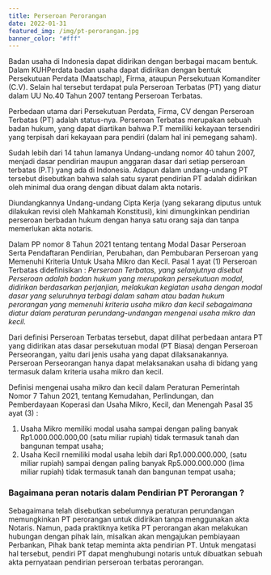 ```yaml
---
title: Perseroan Perorangan
date: 2022-01-31
featured_img: /img/pt-perorangan.jpg
banner_color: "#fff"
---
```


Badan usaha di Indonesia dapat didirikan dengan berbagai macam bentuk. Dalam KUHPerdata badan usaha dapat didirikan dengan bentuk Persekutuan Perdata (Maatschap), Firma, ataupun Persekutuan Komanditer (C.V). Selain hal tersebut terdapat pula Perseroan Terbatas (PT) yang diatur dalam UU No.40 Tahun 2007 tentang Perseroan Terbatas.

Perbedaan utama dari Persekutuan Perdata, Firma, CV dengan Perseroan Terbatas (PT) adalah status-nya. Perseroan Terbatas merupakan sebuah badan hukum, yang dapat diartikan bahwa P.T memiliki kekayaan tersendiri yang terpisah dari kekayaan para pendiri (dalam hal ini pemegang saham).

Sudah lebih dari 14 tahun lamanya Undang-undang nomor 40 tahun 2007, menjadi dasar pendirian maupun anggaran dasar dari setiap perseroan terbatas (P.T) yang ada di Indonesia. Adapun dalam undang-undang PT tersebut disebutkan bahwa salah satu syarat pendirian PT adalah didirikan oleh minimal dua orang dengan dibuat dalam akta notaris.

Diundangkannya Undang-undang Cipta Kerja (yang sekarang diputus untuk dilakukan revisi oleh Mahkamah Konstitusi), kini dimungkinkan pendirian perseroan berbadan hukum dengan hanya satu orang saja dan tanpa memerlukan akta notaris.

Dalam PP nomor 8 Tahun 2021 tentang tentang Modal Dasar Perseroan Serta Pendaftaran Pendirian, Perubahan, dan Pembubaran Perseroan yang Memenuhi Kriteria Untuk Usaha Mikro dan Kecil. Pasal 1 ayat (1) Perseroan Terbatas didefinisikan :
_Perseroan Terbatas, yang selanjutnya disebut Perseroan adalah badan hukum yang merupakan persekutuan modal, didirikan berdasarkan perjanjian, melakukan kegiatan usaha dengan modal dasar yang seluruhnya terbagi dalam saham atau badan hukum perorangan yang memenuhi kriteria usaha mikro dan kecil sebagaimana diatur dalam peraturan perundang-undangan mengenai usaha mikro dan kecil._

Dari definisi Perseroan Terbatas tersebut, dapat dilihat perbedaan antara PT yang didirikan atas dasar persekutuan modal (PT Biasa) dengan Perseroan Perseorangan, yaitu dari jenis usaha yang dapat dilaksanakannya. Perseroan  Perseorangan hanya dapat melaksanakan usaha di bidang yang termasuk dalam kriteria usaha mikro dan kecil.

Definisi mengenai usaha mikro dan kecil dalam Peraturan Pemerintah Nomor 7 Tahun 2021, tentang Kemudahan, Perlindungan, dan Pemberdayaan Koperasi dan Usaha Mikro, Kecil, dan Menengah Pasal 35 ayat (3) :
1. Usaha Mikro memiliki modal usaha sampai dengan paling banyak Rp1.000.000.000,00 (satu miliar rupiah) tidak termasuk tanah dan bangunan tempat usaha;
2. Usaha Kecil rnemiliki modal usaha lebih dari Rp1.000.000.000, (satu miliar rupiah) sampai dengan paling banyak Rp5.000.000.000 (lima miliar rupiah) tidak termasuk tanah dan bangunan tempat usaha;

### Bagaimana peran notaris dalam Pendirian PT Perorangan ?
Sebagaimana telah disebutkan sebelumnya peraturan perundangan memungkinkan PT perorangan untuk didirikan tanpa menggunakan akta Notaris. Namun, pada praktiknya ketika PT perorangan akan melakukan hubungan dengan pihak lain, misalkan akan mengajukan pembiayaan Perbankan, Pihak bank tetap meminta akta pendirian PT. Untuk mengatasi hal tersebut, pendiri PT dapat menghubungi notaris untuk dibuatkan sebuah akta pernyataan pendirian perseroan terbatas perorangan.
